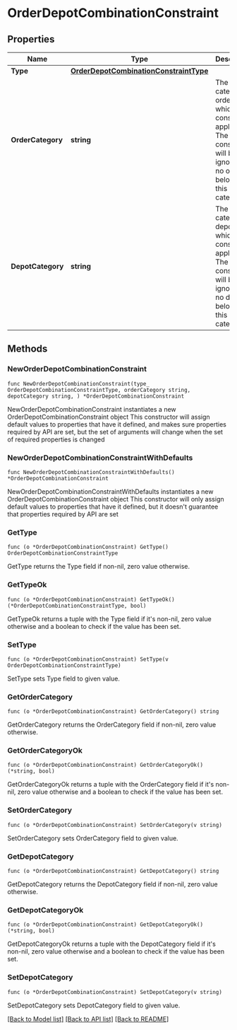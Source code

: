# OrderDepotCombinationConstraint

## Properties

Name | Type | Description | Notes
------------ | ------------- | ------------- | -------------
**Type** | [**OrderDepotCombinationConstraintType**](OrderDepotCombinationConstraintType.md) |  | 
**OrderCategory** | **string** | The category of orders to which the constraint applies. The constraint will be ignored if no order belongs to this category. | 
**DepotCategory** | **string** | The category of depots to which the constraint applies. The constraint will be ignored if no depot belongs to this category. | 

## Methods

### NewOrderDepotCombinationConstraint

`func NewOrderDepotCombinationConstraint(type_ OrderDepotCombinationConstraintType, orderCategory string, depotCategory string, ) *OrderDepotCombinationConstraint`

NewOrderDepotCombinationConstraint instantiates a new OrderDepotCombinationConstraint object
This constructor will assign default values to properties that have it defined,
and makes sure properties required by API are set, but the set of arguments
will change when the set of required properties is changed

### NewOrderDepotCombinationConstraintWithDefaults

`func NewOrderDepotCombinationConstraintWithDefaults() *OrderDepotCombinationConstraint`

NewOrderDepotCombinationConstraintWithDefaults instantiates a new OrderDepotCombinationConstraint object
This constructor will only assign default values to properties that have it defined,
but it doesn't guarantee that properties required by API are set

### GetType

`func (o *OrderDepotCombinationConstraint) GetType() OrderDepotCombinationConstraintType`

GetType returns the Type field if non-nil, zero value otherwise.

### GetTypeOk

`func (o *OrderDepotCombinationConstraint) GetTypeOk() (*OrderDepotCombinationConstraintType, bool)`

GetTypeOk returns a tuple with the Type field if it's non-nil, zero value otherwise
and a boolean to check if the value has been set.

### SetType

`func (o *OrderDepotCombinationConstraint) SetType(v OrderDepotCombinationConstraintType)`

SetType sets Type field to given value.


### GetOrderCategory

`func (o *OrderDepotCombinationConstraint) GetOrderCategory() string`

GetOrderCategory returns the OrderCategory field if non-nil, zero value otherwise.

### GetOrderCategoryOk

`func (o *OrderDepotCombinationConstraint) GetOrderCategoryOk() (*string, bool)`

GetOrderCategoryOk returns a tuple with the OrderCategory field if it's non-nil, zero value otherwise
and a boolean to check if the value has been set.

### SetOrderCategory

`func (o *OrderDepotCombinationConstraint) SetOrderCategory(v string)`

SetOrderCategory sets OrderCategory field to given value.


### GetDepotCategory

`func (o *OrderDepotCombinationConstraint) GetDepotCategory() string`

GetDepotCategory returns the DepotCategory field if non-nil, zero value otherwise.

### GetDepotCategoryOk

`func (o *OrderDepotCombinationConstraint) GetDepotCategoryOk() (*string, bool)`

GetDepotCategoryOk returns a tuple with the DepotCategory field if it's non-nil, zero value otherwise
and a boolean to check if the value has been set.

### SetDepotCategory

`func (o *OrderDepotCombinationConstraint) SetDepotCategory(v string)`

SetDepotCategory sets DepotCategory field to given value.



[[Back to Model list]](../README.md#documentation-for-models) [[Back to API list]](../README.md#documentation-for-api-endpoints) [[Back to README]](../README.md)


